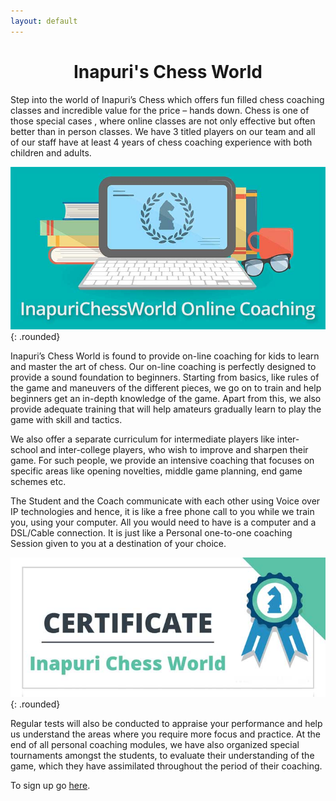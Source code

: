 ```yaml
---
layout: default
---
```


<h1 class="post-title" style="text-align:center">Inapuri's Chess World</h1>

Step into the world of Inapuri&#8217;s Chess which offers fun filled chess coaching classes and incredible value for the price &#8211; hands down. Chess is one of those special cases , where online classes are not only effective but often better than in person classes. We have 3 titled players on our team and all of our staff have at least 4 years of chess coaching experience with both children and adults.


![Inapuri chess world](/img/inapurichessworld-online-training.jpg){: .rounded}

Inapuri&#8217;s Chess World is found to provide on-line coaching for kids to learn and master the art of chess. Our on-line coaching is perfectly designed to provide a sound foundation to beginners. Starting from basics, like rules of the game and maneuvers of the different pieces, we go on to train and help beginners get an in-depth knowledge of the game. Apart from this, we also provide adequate training that will help amateurs gradually learn to play the game with skill and tactics.

We also offer a separate curriculum for intermediate players like inter-school and inter-college players, who wish to improve and sharpen their game. For such people, we provide an intensive coaching that focuses on specific areas like opening novelties, middle game planning, end game schemes etc.

The Student and the Coach communicate with each other using Voice over IP technologies and hence, it is like a free phone call to you while we train you, using your computer. All you would need to have is a computer and a DSL/Cable connection. It is just like a Personal one-to-one coaching Session given to you at a destination of your choice.

![Inapuri chess world tournament cerificate](/img/inapuri-chess-world-tournament-certificate.jpg){: .rounded}

Regular tests will also be conducted to appraise your performance and help us understand the areas where you require more focus and practice. At the end of all personal coaching modules, we have also organized special tournaments amongst the students, to evaluate their understanding of the game, which they have assimilated throughout the period of their coaching.
  
To sign up go <a href="/contact-us/" target="_blank">here</a>.
















<!-- Posts -->
<!-- <ul id="posts">

    {% for post in paginator.posts %}

      <li class="post">
          <h2><a href="{% if site.baseurl == "/" %}{{ post.url }}{% else %}{{ post.url | prepend: site.baseurl }}{% endif %}">{{ post.title }}</a></h2>
          <time datetime="{{ post.date | date_to_xmlschema }}" class="by-line">{{ post.date | date_to_string }}</time>
          <p>{{ post.content | strip_html | truncatewords:50 }}</p>
      </li>

    {% endfor %}

</ul>
 -->